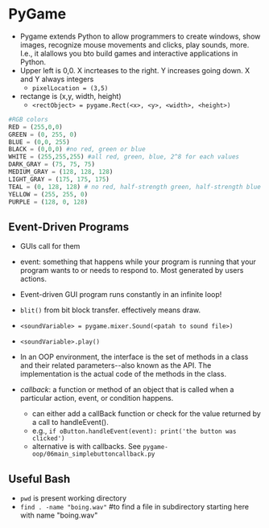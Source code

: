 # PyGame

- Pygame extends Python to allow programmers to create windows, show images, recognize mouse movements and clicks, play sounds, more. I.e., it alallows you bto build games and interactive applications in Python.
- Upper left is 0,0. X incrteases to the right. Y increases going down. X and Y always integers
    - `pixelLocation = (3,5)`
- rectange is  (x,y, width, height)
    - `<rectObject> = pygame.Rect(<x>, <y>, <width>, <height>)`
```python
#RGB colors
RED = (255,0,0)
GREEN = (0, 255, 0)
BLUE = (0,0, 255)
BLACK = (0,0,0) #no red, green or blue
WHITE = (255,255,255) #all red, green, blue, 2^8 for each values
DARK_GRAY = (75, 75, 75)
MEDIUM_GRAY = (128, 128, 128)
LIGHT_GRAY = (175, 175, 175)
TEAL = (0, 128, 128) # no red, half-strength green, half-strength blue
YELLOW = (255, 255, 0)
PURPLE = (128, 0, 128)
```

## Event-Driven Programs

- GUIs call for them
- event: something that happens while your program is running that your program wants to or needs to respond to. Most generated by users actions.
- Event-driven GUI program runs constantly in an infinite loop!

- `blit()` from bit block transfer. effectively means draw.
- `<soundVariable> = pygame.mixer.Sound(<patah to sound file>)`
- `<soundVariable>.play()`
- In an OOP environment, the interface is the set of methods in a class and their related parameters--also known as the API. The implementation is the actual code of the methods in the class.
- *callback*: a function or method of an object that is called when a particular action, event, or condition happens.
    - can either add a callBack function or check for the value returned by a call to handleEvent().
    - e.g., `if oButton.handleEvent(event): print('the button was clicked')`
    - alternative is with callbacks. See `pygame-oop/06main_simplebuttoncallback.py`

## Useful Bash

- `pwd` is present working directory
- `find . -name "boing.wav"` #to find a file in subdirectory starting here with name "boing.wav"